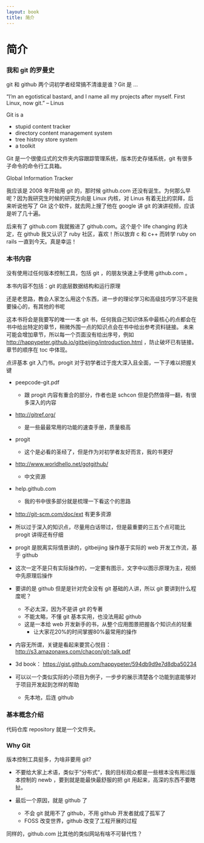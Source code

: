 ```yaml
---
layout: book
title: 简介
---
```


# 简介

### 我和 git 的罗曼史

git 和 github 两个词初学者经常搞不清谁是谁？Git 是 ...

“I’m an egotistical bastard, and I name all my projects after myself.
First Linux, now git.” – Linus

Git is a 
- stupid content tracker
- directory content management system
- tree histroy store system
- a toolkit 

Git 是一个很傻瓜式的文件夹内容跟踪管理系统，版本历史存储系统，git 有很多子命令的命令行工具箱。

Global Information Tracker




我应该是 2008 年开始用 git 的，那时候 github.com 还没有诞生。为何那么早呢？因为我研究生时候的研究方向是 Linux 内核，对 Linus 有着无比的崇拜，后来听说他写了 Git 这个软件，就去网上搜了他在 google 讲 git 的演讲视频，应该是听了几十遍。

后来有了 github.com 我就搬进了 github.com。这个是个 life changing 的决定，在 github 我又认识了 ruby 社区，喜欢！所以放弃 c 和 c++ 而转学 ruby on rails 
一直到今天。真是幸运！

### 本书内容

没有使用过任何版本控制工具，包括 git ，的朋友快速上手使用 github.com 。

本书内容不包括：git 的底层数据结构和运行原理

还是老思路，教会人家怎么用这个东西，进一步的理论学习和高级技巧学习不是我要操心的，有其他的书呢

这本书将会是我要写的唯一一本 git 书，任何我自己知识体系中最核心的点都会在书中给出特定的章节，稍微外围一点的知识点会在书中给出参考资料链接。
未来可能会增加章节，所以每一个页面没有给出序号，例如 http://happypeter.github.io/gitbeijing/introduction.html ，防止破坏已有链接。 章节的顺序在 toc 中体现。


点评基本 git 入门书。progit 对于初学者过于庞大深入且全面，一下子难以把握关键
 - peepcode-git.pdf
   - 跟 progit 内容有重合的部分，作者也是 schcon 但是仍然值得一翻，有很多深入的内容
 - http://gitref.org/
   - 是一些最最常用的功能的速查手册，质量极高
 - progit
   - 这个是必看的圣经了，但是作为对初学者友好而言，我的书更好

 - http://www.worldhello.net/gotgithub/
   - 中文资源

 - help.github.com
   - 我的书中很多部分就是梳理一下看这个的思路

 - http://git-scm.com/doc/ext 有更多资源


  - 所以过于深入的知识点，尽量用白话带过，但是最重要的三五个点可能比 progit 讲得还有仔细
  - progit 是脱离实际情景讲的，gitbeijing 操作基于实际的 web 开发工作流，基于 github
  - 这次一定不是只有实际操作的，一定要有图示，文字中以图示原理为主，视频中先原理后操作
  - 要讲的是 github 但是是针对完全没有 git 基础的人讲，所以 git 要讲到什么程度呢？
    - 不必太深，因为不是讲 git 的专著
    - 不能太略，不懂 git 基本实用，也没法用起 github
    - 这是一本给 web 开发新手的书，从整个应用图景把握各个知识点的轻重
      - 让大家花20%的时间掌握80%最常用的操作
  - 内容无所谓，关键是看起来要赏心悦目：http://s3.amazonaws.com/chacon/git-talk.pdf
  - 3d book： https://gist.github.com/happypeter/594db9d9e7d8dba50234
  - 可以以一个类似实际的小项目为例子，一步步的展示清楚各个功能到底能够对于项目开发起到怎样的帮助
    - 先本地，后连 github

### 基本概念介绍
代码仓库 repository 就是一个文件夹。

<!-- 术语会有一些，我要用大白话介绍给大家 -->

### Why Git

版本控制工具挺多，为啥非要用 git?
- 不要给大家上术语，类似于”分布式“，我的目标观众都是一些根本没有用过版本控制的 newb ，要到就是能最快最舒服的把 git 用起来，高深的东西不要瞎扯。

- 最后一个原因，就是 github 了
  - 不会 git 就用不了 github，不用 github 开发者就成了孤军了
  - FOSS 改变世界，github 改变了工程开展的过程

同样的，github.com 比其他的类似网站有啥不可替代性？